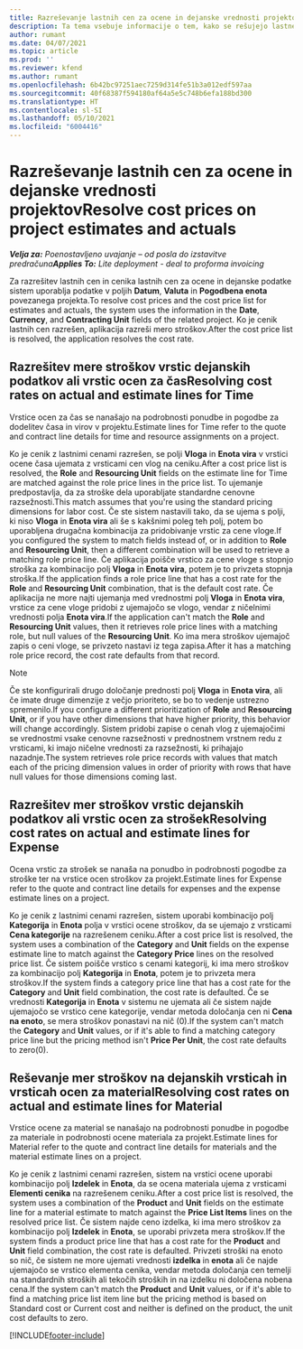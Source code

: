 ```yaml
---
title: Razreševanje lastnih cen za ocene in dejanske vrednosti projektov
description: Ta tema vsebuje informacije o tem, kako se rešujejo lastne cene v ocenah projektov in dejanskih vrednostih.
author: rumant
ms.date: 04/07/2021
ms.topic: article
ms.prod: ''
ms.reviewer: kfend
ms.author: rumant
ms.openlocfilehash: 6b42bc97251aec7259d314fe51b3a012edf597aa
ms.sourcegitcommit: 40f68387f594180af64a5e5c748b6efa188bd300
ms.translationtype: HT
ms.contentlocale: sl-SI
ms.lasthandoff: 05/10/2021
ms.locfileid: "6004416"
---
```

# <a name="resolve-cost-prices-on-project-estimates-and-actuals"></a><span data-ttu-id="7c6b6-103">Razreševanje lastnih cen za ocene in dejanske vrednosti projektov</span><span class="sxs-lookup"><span data-stu-id="7c6b6-103">Resolve cost prices on project estimates and actuals</span></span> 

<span data-ttu-id="7c6b6-104">_**Velja za:** Poenostavljeno uvajanje – od posla do izstavitve predračuna_</span><span class="sxs-lookup"><span data-stu-id="7c6b6-104">_**Applies To:** Lite deployment - deal to proforma invoicing_</span></span>

<span data-ttu-id="7c6b6-105">Za razrešitev lastnih cen in cenika lastnih cen za ocene in dejanske podatke sistem uporablja podatke v poljih **Datum**, **Valuta** in **Pogodbena enota** povezanega projekta.</span><span class="sxs-lookup"><span data-stu-id="7c6b6-105">To resolve cost prices and the cost price list for estimates and actuals, the system uses the information in the **Date**, **Currency**, and **Contracting Unit** fields of the related project.</span></span> <span data-ttu-id="7c6b6-106">Ko je cenik lastnih cen razrešen, aplikacija razreši mero stroškov.</span><span class="sxs-lookup"><span data-stu-id="7c6b6-106">After the cost price list is resolved, the application resolves the cost rate.</span></span>

## <a name="resolving-cost-rates-on-actual-and-estimate-lines-for-time"></a><span data-ttu-id="7c6b6-107">Razrešitev mere stroškov vrstic dejanskih podatkov ali vrstic ocen za čas</span><span class="sxs-lookup"><span data-stu-id="7c6b6-107">Resolving cost rates on actual and estimate lines for Time</span></span>

<span data-ttu-id="7c6b6-108">Vrstice ocen za čas se nanašajo na podrobnosti ponudbe in pogodbe za dodelitev časa in virov v projektu.</span><span class="sxs-lookup"><span data-stu-id="7c6b6-108">Estimate lines for Time refer to the quote and contract line details for time and resource assignments on a project.</span></span>

<span data-ttu-id="7c6b6-109">Ko je cenik z lastnimi cenami razrešen, se polji **Vloga** in **Enota vira** v vrstici ocene časa ujemata z vrsticami cen vlog na ceniku.</span><span class="sxs-lookup"><span data-stu-id="7c6b6-109">After a cost price list is resolved, the **Role** and **Resourcing Unit** fields on the estimate line for Time are matched against the role price lines in the price list.</span></span> <span data-ttu-id="7c6b6-110">To ujemanje predpostavlja, da za stroške dela uporabljate standardne cenovne razsežnosti.</span><span class="sxs-lookup"><span data-stu-id="7c6b6-110">This match assumes that you're using the standard pricing dimensions for labor cost.</span></span> <span data-ttu-id="7c6b6-111">Če ste sistem nastavili tako, da se ujema s polji, ki niso **Vloga** in **Enota vira** ali še s kakšnimi poleg teh polj, potem bo uporabljena drugačna kombinacija za pridobivanje vrstic za cene vloge.</span><span class="sxs-lookup"><span data-stu-id="7c6b6-111">If you configured the system to match fields instead of, or in addition to **Role** and **Resourcing Unit**, then a different combination will be used to retrieve a matching role price line.</span></span> <span data-ttu-id="7c6b6-112">Če aplikacija poišče vrstico za cene vloge s stopnjo stroška za kombinacijo polj **Vloga** in **Enota vira**, potem je to privzeta stopnja stroška.</span><span class="sxs-lookup"><span data-stu-id="7c6b6-112">If the application finds a role price line that has a cost rate for the **Role** and **Resourcing Unit** combination, that is the default cost rate.</span></span> <span data-ttu-id="7c6b6-113">Če aplikacija ne more najti ujemanja med vrednostmi polj **Vloga** in **Enota vira**, vrstice za cene vloge pridobi z ujemajočo se vlogo, vendar z ničelnimi vrednosti polja **Enota vira**.</span><span class="sxs-lookup"><span data-stu-id="7c6b6-113">If the application can't match the **Role** and **Resourcing Unit** values, then it retrieves role price lines with a matching role, but null values of the **Resourcing Unit**.</span></span> <span data-ttu-id="7c6b6-114">Ko ima mera stroškov ujemajoč zapis o ceni vloge, se privzeto nastavi iz tega zapisa.</span><span class="sxs-lookup"><span data-stu-id="7c6b6-114">After it has a matching role price record, the cost rate defaults from that record.</span></span> 

> [!NOTE]
> <span data-ttu-id="7c6b6-115">Če ste konfigurirali drugo določanje prednosti polj **Vloga** in **Enota vira**, ali če imate druge dimenzije z večjo prioriteto, se bo to vedenje ustrezno spremenilo.</span><span class="sxs-lookup"><span data-stu-id="7c6b6-115">If you configure a different prioritization of **Role** and **Resourcing Unit**, or if you have other dimensions that have higher priority, this behavior will change accordingly.</span></span> <span data-ttu-id="7c6b6-116">Sistem pridobi zapise o cenah vlog z ujemajočimi se vrednostmi vsake cenovne razsežnosti v prednostnem vrstnem redu z vrsticami, ki imajo ničelne vrednosti za razsežnosti, ki prihajajo nazadnje.</span><span class="sxs-lookup"><span data-stu-id="7c6b6-116">The system retrieves role price records with values that match each of the pricing dimension values in order of priority with rows that have null values for those dimensions coming last.</span></span>

## <a name="resolving-cost-rates-on-actual-and-estimate-lines-for-expense"></a><span data-ttu-id="7c6b6-117">Razrešitev mer stroškov vrstic dejanskih podatkov ali vrstic ocen za strošek</span><span class="sxs-lookup"><span data-stu-id="7c6b6-117">Resolving cost rates on actual and estimate lines for Expense</span></span>

<span data-ttu-id="7c6b6-118">Ocena vrstic za strošek se nanaša na ponudbo in podrobnosti pogodbe za stroške ter na vrstice ocen stroškov za projekt.</span><span class="sxs-lookup"><span data-stu-id="7c6b6-118">Estimate lines for Expense refer to the quote and contract line details for expenses and the expense estimate lines on a project.</span></span>

<span data-ttu-id="7c6b6-119">Ko je cenik z lastnimi cenami razrešen, sistem uporabi kombinacijo polj **Kategorija** in **Enota** polja v vrstici ocene stroškov, da se ujemajo z vrsticami **Cena kategorije** na razrešenem ceniku.</span><span class="sxs-lookup"><span data-stu-id="7c6b6-119">After a cost price list is resolved, the system uses a combination of the **Category** and **Unit** fields on the expense estimate line to match against the **Category Price** lines on the resolved price list.</span></span> <span data-ttu-id="7c6b6-120">Če sistem poišče vrstico s cenami kategorij, ki ima mero stroškov za kombinacijo polj **Kategorija** in **Enota**, potem je to privzeta mera stroškov.</span><span class="sxs-lookup"><span data-stu-id="7c6b6-120">If the system finds a category price line that has a cost rate for the **Category** and **Unit** field combination, the cost rate is defaulted.</span></span> <span data-ttu-id="7c6b6-121">Če se vrednosti **Kategorija** in **Enota** v sistemu ne ujemata ali če sistem najde ujemajočo se vrstico cene kategorije, vendar metoda določanja cen ni **Cena na enoto**, se mera stroškov ponastavi na nič (0).</span><span class="sxs-lookup"><span data-stu-id="7c6b6-121">If the system can't match the **Category** and **Unit** values, or if it's able to find a matching category price line but the pricing method isn't **Price Per Unit**, the cost rate defaults to zero(0).</span></span>

## <a name="resolving-cost-rates-on-actual-and-estimate-lines-for-material"></a><span data-ttu-id="7c6b6-122">Reševanje mer stroškov na dejanskih vrsticah in vrsticah ocen za material</span><span class="sxs-lookup"><span data-stu-id="7c6b6-122">Resolving cost rates on actual and estimate lines for Material</span></span>

<span data-ttu-id="7c6b6-123">Vrstice ocene za material se nanašajo na podrobnosti ponudbe in pogodbe za materiale in podrobnosti ocene materiala za projekt.</span><span class="sxs-lookup"><span data-stu-id="7c6b6-123">Estimate lines for Material refer to the quote and contract line details for materials and the material estimate lines on a project.</span></span>

<span data-ttu-id="7c6b6-124">Ko je cenik z lastnimi cenami razrešen, sistem na vrstici ocene uporabi kombinacijo polj **Izdelek** in **Enota**, da se ocena materiala ujema z vrsticami **Elementi cenika** na razrešenem ceniku.</span><span class="sxs-lookup"><span data-stu-id="7c6b6-124">After a cost price list is resolved, the system uses a combination of the **Product** and **Unit** fields on the estimate line for a material estimate to match against the **Price List Items** lines on the resolved price list.</span></span> <span data-ttu-id="7c6b6-125">Če sistem najde ceno izdelka, ki ima mero stroškov za kombinacijo polj **Izdelek** in **Enota**, se uporabi privzeta mera stroškov.</span><span class="sxs-lookup"><span data-stu-id="7c6b6-125">If the system finds a product price line that has a cost rate for the **Product** and **Unit** field combination, the cost rate is defaulted.</span></span> <span data-ttu-id="7c6b6-126">Privzeti stroški na enoto so nič, če sistem ne more ujemati vrednosti **izdelka** in **enota** ali če najde ujemajočo se vrstico elementa cenika, vendar metoda določanja cen temelji na standardnih stroških ali tekočih stroških in na izdelku ni določena nobena cena.</span><span class="sxs-lookup"><span data-stu-id="7c6b6-126">If the system can't match the **Product** and **Unit** values, or if it's able to find a matching price list item line but the pricing method is based on Standard cost or Current cost and neither is defined on the product, the unit cost defaults to zero.</span></span>


[!INCLUDE[footer-include](../../includes/footer-banner.md)]
